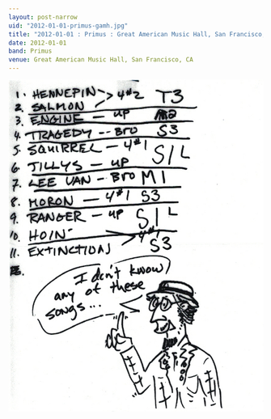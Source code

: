 ```yaml
---
layout: post-narrow
uid: "2012-01-01-primus-gamh.jpg"
title: "2012-01-01 : Primus : Great American Music Hall, San Francisco, CA"
date: 2012-01-01
band: Primus
venue: Great American Music Hall, San Francisco, CA
---
```


<div class="showcase">
  <img src="/img/2012/01/20120101-Primus-GAMH.jpg" alt="2012-01-01-primus-gamh.jpg">
</div>
